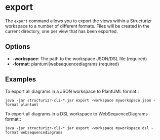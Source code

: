 # export

The ```export``` command allows you to export the views within a Structurizr workspace to a number of different formats. Files will be created in the current directory, one per view that has been exported.

## Options

- __-workspace__: The path to the workspace JSON/DSL file (required)
- __-format__: plantuml|websequencediagrams (required)

## Examples

To export all diagrams in a JSON workspace to PlantUML format::

```
java -jar structurizr-cli-*.jar export -workspace myworkspace.json -format plantuml
```

To export all diagrams in a DSL workspace to WebSequenceDiagrams format::

```
java -jar structurizr-cli-*.jar export -workspace myworkspace.dsl -format websequencediagrams
```